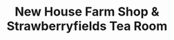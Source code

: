 ---
title: "New House Farm Shop & Strawberryfields Tea Room"
url: /horsham/new-house-farm-shop-and-strawberryfields-tea-room/
shop: farm
---